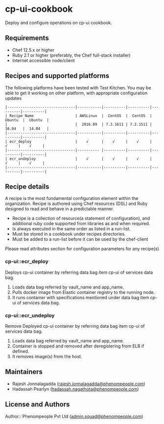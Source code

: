 cp-ui-cookbook
=========================
Deploy and configure  operations on cp-ui cookbook.

Requirements
------------
* Chef 12.5.x or higher
* Ruby 2.1 or higher (preferably, the Chef full-stack installer)
* Internet accessible node/client 

Recipes and supported platforms
-------------------------------
The following platforms have been tested with Test Kitchen. You may be 
able to get it working on other platform, with appropriate configuration updates
```
|-------------------------------|-----------|----------|----------|----------|----------|
| Recipe Name                   | AWSLinux  |  CentOS  |  CentOS  |  Ubuntu  |  Ubuntu  |
|                               |  2016.09  | 7.3.1611 | 7.2.1511 |  16.04   |  14.04   | 
|-------------------------------|-----------|----------|----------|----------|----------|
| ecr_deploy                    |    √      |    √     |    √     |    √     |    √     |    
|-------------------------------|---------- |----------|----------|----------|----------|
| ecr_undeploy                  |    √      |    √     |    √     |    √     |    √     |    
|-------------------------------|-----------|----------|----------|----------|----------|

```
Recipe details
----------------

A recipe is the most fundamental configuration element within the organization. Recipe is authored using 
Chef resources (DSL) and Ruby designed to read and behave in a predictable manner.

* Recipe is a collection of resource(a statement of configuration),
  and additional ruby code supported from libraries as and when required.
* Is always executed in the same order as listed in a run-list. 
* Must be stored in a cookbook under recipes directories.
* Must be added to a run-list before it can be used by the chef-client

Please read attributes section for configuration parameters for any recipe(s)

### cp-ui::ecr_deploy

Deploys cp-ui container by referring data bag item cp-ui of services data bag.

1. Loads data bag referred by vault_name and app_name.
1. Pulls docker image from Elastic container registry to the running node.
1. It runs container with specifications mentioned under data bag item cp-ui of services data bag.

### cp-ui::ecr_undeploy

Remove Deployed cp-ui container by referring data bag item cp-ui of services data bag.

1. Loads data bag referred by vault_name and app_name.
1. Container is stopped and removed after deregistering from ELB if defined.
1. It removes image(s) from the host.

## Maintainers

* Rajesh Jonnalagadda (<rajesh.jonnalagadda@phenompeople.com>)
* Hadassah Pearlyn (<hadassah.nagathota@phenompeople.com>)

## License and Authors

Author:: Phenompeople Pvt Ltd (<admin.squad@phenompeople.com>)